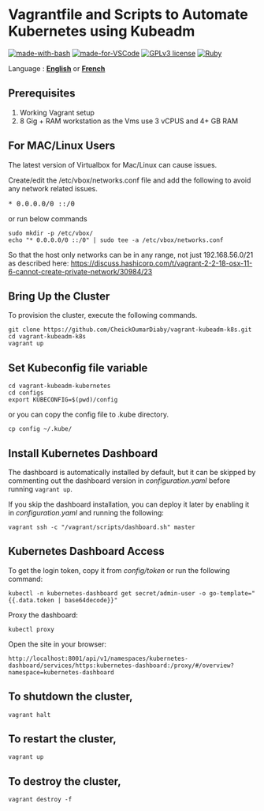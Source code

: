 # Vagrantfile and Scripts to Automate Kubernetes using Kubeadm

[![made-with-bash](https://img.shields.io/badge/Made%20with-Bash-1f425f.svg)](https://www.gnu.org/software/bash/)
[![made-for-VSCode](https://img.shields.io/badge/Made%20for-VSCode-1f425f.svg)](https://code.visualstudio.com/)
[![GPLv3 license](https://img.shields.io/badge/License-GPLv3-blue.svg)](http://perso.crans.org/besson/LICENSE.html)
[![Ruby](https://badgen.net/badge/icon/ruby?icon=ruby&label)](https://https://ruby-lang.org/)

Language : [**English**](https://github.com/CheickOumarDiaby/vagrant-kubeadm-k8s/README.md) or [**French**](https://github.com/CheickOumarDiaby/vagrant-kubeadm-k8s/README.fr.md)

## Prerequisites

1. Working Vagrant setup
2. 8 Gig + RAM workstation as the Vms use 3 vCPUS and 4+ GB RAM

## For MAC/Linux Users

The latest version of Virtualbox for Mac/Linux can cause issues.

Create/edit the /etc/vbox/networks.conf file and add the following to avoid any network related issues.
<pre>* 0.0.0.0/0 ::/0</pre>

or run below commands

```shell
sudo mkdir -p /etc/vbox/
echo "* 0.0.0.0/0 ::/0" | sudo tee -a /etc/vbox/networks.conf
```

So that the host only networks can be in any range, not just 192.168.56.0/21 as described here:
https://discuss.hashicorp.com/t/vagrant-2-2-18-osx-11-6-cannot-create-private-network/30984/23

## Bring Up the Cluster

To provision the cluster, execute the following commands.

```shell
git clone https://github.com/CheickOumarDiaby/vagrant-kubeadm-k8s.git
cd vagrant-kubeadm-k8s
vagrant up
```
## Set Kubeconfig file variable

```shell
cd vagrant-kubeadm-kubernetes
cd configs
export KUBECONFIG=$(pwd)/config
```

or you can copy the config file to .kube directory.

```shell
cp config ~/.kube/
```

## Install Kubernetes Dashboard

The dashboard is automatically installed by default, but it can be skipped by commenting out the dashboard version in _configuration.yaml_ before running `vagrant up`.

If you skip the dashboard installation, you can deploy it later by enabling it in _configuration.yaml_ and running the following:
```shell
vagrant ssh -c "/vagrant/scripts/dashboard.sh" master
```

## Kubernetes Dashboard Access

To get the login token, copy it from _config/token_ or run the following command:
```shell
kubectl -n kubernetes-dashboard get secret/admin-user -o go-template="{{.data.token | base64decode}}"
```

Proxy the dashboard:
```shell
kubectl proxy
```

Open the site in your browser:
```shell
http://localhost:8001/api/v1/namespaces/kubernetes-dashboard/services/https:kubernetes-dashboard:/proxy/#/overview?namespace=kubernetes-dashboard
```

## To shutdown the cluster,

```shell
vagrant halt
```

## To restart the cluster,

```shell
vagrant up
```

## To destroy the cluster,

```shell
vagrant destroy -f
```